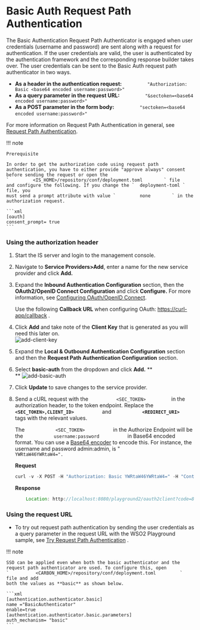 # Basic Auth Request Path Authentication

The Basic Authentication Request Path Authenticator is engaged when user
credentials (username and password) are sent along with a request for
authentication. If the user credentials are valid, the user is
authenticated by the authentication framework and the corresponding
response builder takes over. The user credentials can be sent to the
Basic Auth request path authenticator in two ways.

-   **As a header in the authentication request:**
    `          "Authorization: Basic <base64 encoded username:password>"         `
-   **As a query parameter in the request URL:**
    `          "&sectoken=<base64 encoded username:password>"                   `
-   **As a POST parameter in the form body:**
    `          "sectoken=<base64 encoded username:password>"         `
    `                   `

For more information on Request Path Authentication in general, see
[Request Path Authentication](../../learn/request-path-authentication).

!!! note
    
    Prerequisite
    
    In order to get the authorization code using request path
    authentication, you have to either provide "approve always" consent
    before sending the request or open the
    `         <IS_HOME>/repository/conf/deployment.toml        ` file
    and configure the following. If you change the `  deployment-toml ` file, you
    must send a prompt attribute with value `         none        ` in the
    authorization request.
    
    ```xml
    [oauth]
    consent_prompt= true
    ```

### Using the authorization header

1.  Start the IS server and login to the management console.
2.  Navigate to **Service Providers\>Add**, enter a name for the new
    service provider and click **Add.**
3.  Expand the **Inbound Authentication Configuration** section, then
    the **OAuth2/OpenID Connect Configuration** and click **Configure.**
    For more information, see [Configuring OAuth/OpenID
    Connect](../../learn/oauth2-openid-connect).

    Use the following **Callback URL** when configuring OAuth:
    [https://curl-app/callback](https://www.google.com/url?q=https%3A%2F%2Fcurl-app%2Fcallback&sa=D&sntz=1&usg=AFQjCNFg_ALm4TWPOaAI9WC2YYeVsjmcZA)
    .

4.  Click **Add** and take note of the **Client Key** that is generated
    as you will need this later on.  
    ![add-client-key](../assets/img/using-wso2-identity-server/add-client-key.png)
5.  Expand the **Local & Outbound Authentication Configuration** section
    and then the **Request Path Authentication Configuration** section.
6.  Select **basic-auth** from the dropdown and click **Add.** **  
    ** ![add-basic-auth](../assets/img/using-wso2-identity-server/add-basic-auth.png)
7.  Click **Update** to save changes to the service provider.
8.  Send a cURL request with the `           <SEC_TOKEN>          ` in
    the authorization header, to the token endpoint. Replace the
    **`            <SEC_TOKEN>,CLIENT_ID>           `** and
    **`            <REDIRECT_URI>           `** tags with the relevant
    values.

    The `            <SEC_TOKEN>           ` in the Authorize Endpoint
    will be the `            username:password           ` in Base64
    encoded format. You can use a [Base64
    encoder](https://www.base64encode.org/) to encode this. For
    instance, the username and password admin:admin, is "
    `            YWRtaW46YWRtaW4=".           `

    **Request**

    ``` java
    curl -v -X POST -H "Authorization: Basic YWRtaW46YWRtaW4=" -H "Content-Type: application/x-www-form-urlencoded;charset=UTF-8" -k -d "response_type=code&client_id=OGeIUgBy60JLvXM7TX4f3ypMwl4a&redirect_uri=http://localhost:8080/playground2/oauth2client&scope=openid&prompt=none"  http://localhost:9763/oauth2/authorize
    ```

    **Response**

    ``` java
        Location: http://localhost:8080/playground2/oauth2client?code=8a498de9-1f5d-3bd0-a3c9c06be6e08151&session_state=61cd6d0ac6f73bf2bab6f5d710d446c6592b6bedb01c240c1377312118f3e186.N92JLOL5gufcXSwxh2V4xg
    ```

### Using the request URL

-   To try out request path authentication by sending the user
    credentials as a query parameter in the request URL with the WSO2
    Playground sample, see [Try Request Path
    Authentication](../../learn/try-request-path-authentication)
    .

  

!!! note
    
    SSO can be applied even when both the basic authenticator and the
    request path authenticator are used. To configure this, open
    `          <CARBON_HOME>/repository/conf/deployment.toml         ` file and add
    both the values as **basic** as shown below. 
    
    ```xml
    [authentication.authenticator.basic] 
    name ="BasicAuthenticator"
    enable=true
    [authentication.authenticator.basic.parameters]
    auth_mechanism= "basic"
    ```
